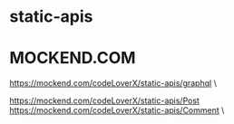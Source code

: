 # static-apis

# MOCKEND.COM

https://mockend.com/codeLoverX/static-apis/graphql \

https://mockend.com/codeLoverX/static-apis/Post \
https://mockend.com/codeLoverX/static-apis/Comment \

